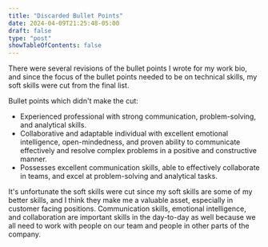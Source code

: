 ```yaml
---
title: "Discarded Bullet Points"
date: 2024-04-09T21:25:48-05:00
draft: false
type: "post"
showTableOfContents: false
---
```


There were several revisions of the bullet points I wrote for my work bio, and since the focus of the bullet points needed to be on technical skills, my soft skills were cut from the final list.

Bullet points which didn't make the cut:

  - Experienced professional with strong communication, problem-solving, and analytical skills.
  - Collaborative and adaptable individual with excellent emotional intelligence, open-mindedness, and proven ability to communicate effectively and resolve complex problems in a positive and constructive manner.
  - Possesses excellent communication skills, able to effectively collaborate in teams, and excel at problem-solving and analytical tasks.

It's unfortunate the soft skills were cut since my soft skills are some of my better skills, and I think they make me a valuable asset, especially in customer facing positions. Communication skills, emotional intelligence, and collaboration are important skills in the day-to-day as well because we all need to work with people on our team and people in other parts of the company.
